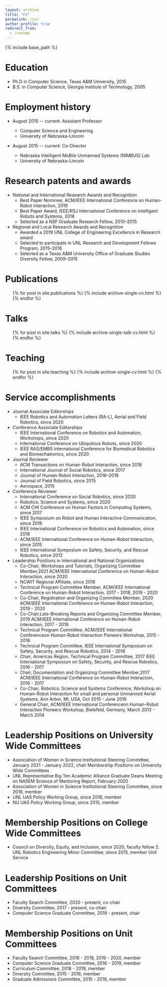 ```yaml
---
layout: archive
title: "CV"
permalink: /cv/
author_profile: true
redirect_from:
  - /resume
---
```


{% include base_path %}

Education
======
* Ph.D in Computer Science, Texas A&M University, 2015
* B.S. in Computer Science, Georgia Institute of Technology, 2005

Employment history
======
* August 2015 -- current: Assistant Professor
  * Computer Science and Engineering
  * University of Nebraska-Lincoln

* August 2015 -- current: Co-Director
  * Nebraska Intelligent MoBile Unmanned Systems (NIMBUS) Lab
  * University of Nebraska-Lincoln
 
Research patents and awards
======
* National and International Research Awards and Recognition
  * Best Paper Nominee, ACM/IEEE International Conference on Human-Robot Interaction, 2019 
  * Best Paper Award, IEEE/RSJ International Conference on Intelligent Robots and Systems, 2018 
  * Selected as a NSF Graduate Research Fellow, 2010–2015
* Regional and Local Research Awards and Recognition
  * Awarded a 2019 UNL College of Engineering Excellence in Research award
  * Selected to participate in UNL Research and Development Fellows Program, 2015–2016
  * Selected as a Texas A&M University Office of Graduate Studies Diversity Fellow, 2009–2015

Publications
======
  <ul>{% for post in site.publications %}
    {% include archive-single-cv.html %}
  {% endfor %}</ul>
  
Talks
======
  <ul>{% for post in site.talks %}
    {% include archive-single-talk-cv.html %}
  {% endfor %}</ul>
  
Teaching
======
  <ul>{% for post in site.teaching %}
    {% include archive-single-cv.html %}
  {% endfor %}</ul>
  
Service accomplishments
======
* Journal Associate Editorships
  * IEEE Robotics and Automation Letters (RA-L), Aerial and Field Robotics, since 2020
* Conference Associate Editorships
  * IEEE International Conference on Robotics and Automation, Workshops, since 2020
  * International Conference on Ubiquitous Robots, since 2020
  * IEEE RAS/EMBS International Conference for Biomedical Robotics and Biomechatronics, since 2020
* Journal Reviewer
  * ACM Transactions on Human-Robot Interaction, since 2018 
  * International Journal of Social Robotics, since 2017
  * Journal of Human-Robot Interaction, 2016–2018
  * Journal of Field Robotics, since 2015
  * Aerospace, 2015
* Conference Reviewer
  * International Conference on Social Robotics, since 2020
  * Robotics: Science and Systems, since 2020
  * ACM CHI Conference on Human Factors in Computing Systems, since 2017
  * IEEE Symposium on Robot and Human Interactive Communication, since 2016
  * IEEE International Conference on Robotics and Automation, since 2016
  * ACM/IEEE International Conference on Human-Robot Interaction, since 2015
  * IEEE International Symposium on Safety, Security, and Rescue Robotics, since 2012
* Leadership Positions in International and National Organizations
  * Co-Chair, Workshops and Tutorials, Organizing Committee Member,2021 ACM/IEEE International Conference on Human-Robot Interaction, since 2020
  * NCWIT Regional Affiliate, since 2018
  * Technical Program Committee Member, ACM/IEEE International Conference on Human-Robot Interaction, 2017 - 2018, 2019 - 2020
  * Co-Chair, Registration and Organizing Committee Member, 2020 ACM/IEEE International Conference on Human-Robot Interaction, 2019 - 2020
  * Co-Chair,Late-Breaking Reports and Organizing Committee Member, 2019 ACM/IEEE International Conference on Human-Robot Interaction, 2017 - 2019
  * Technical Program Committee, ACM/IEEE International Conferenceon Human-Robot Interaction Pioneers Workshop, 2015 - 2018
  * Technical Program Committee, IEEE International Symposium on Safety, Security, and Rescue Robotics, 2014 - 2018
  * Chair, Americas Region, Technical Program Committee, 2017 IEEE International Symposium on Safety, Security, and Rescue Robotics, 2016 - 2017
  * Chair, Documentation and Organizing Committee Member,2017 ACM/IEEE International Conference on Human-Robot Interaction, 2016 - 2017
  * Co-Chair, Robotics: Science and Systems Conference, Workshop on Human-Robot Interaction for small and personal Unmanned Aerial Systems, Ann Arbor, MI, USA, Oct 2015 - June 2016
  * General Chair, ACM/IEEE International Conferenceon Human-Robot Interaction Pioneers Workshop, Bielefeld, Germany, March 2013 - March 2014

Leadership Positions on University Wide Committees
========
  * Association of Women in Science Institutional Steering Committee, January 2021 - January 2022, chair
Membership Positions on University Wide Committees
  * UNL Representative Big Ten Academic Alliance Graduate Deans Meeting on NASEM Science of Mentoring Report, February 2020
  * Association of Women in Science Institutional Steering Committee, since 2018, member
  * UNL UAS Policy Working Group, since 2016, member
  * NU UAS Policy Working Group, since 2015, member

Membership Positions on College Wide Committees
========
  * Council on Diversity, Equity, and Inclusion, since 2020, faculty fellow 2. UNL Robotics Engineering Minor Committee, since 2015, member
Unit Service

Leadership Positions on Unit Committees
=====
  * Faculty Search Committee, 2020 - present, co-chair
  * Diversity Committee, 2017 - present, co-chair
  * Computer Science Graduate Committee, 2019 - present, chair

Membership Positions on Unit Committees
======
  * Faculty Search Committee, 2016 - 2018, 2019 - 2020, member 
  * Computer Science Graduate Committee, 2016 - 2019, member 
  * Curriculum Committee, 2018 - 2019, member
  * Diversity Committee, 2015 - 2016, member
  * Graduate Admissions Committee, 2015 - 2016, member
